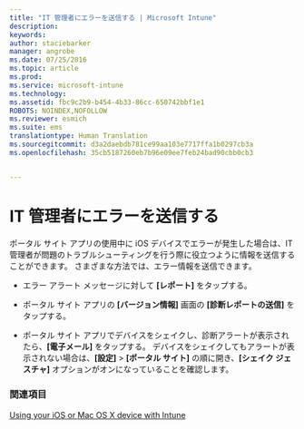 ```yaml
---
title: "IT 管理者にエラーを送信する | Microsoft Intune"
description: 
keywords: 
author: staciebarker
manager: angrobe
ms.date: 07/25/2016
ms.topic: article
ms.prod: 
ms.service: microsoft-intune
ms.technology: 
ms.assetid: fbc9c2b9-b454-4b33-86cc-650742bbf1e1
ROBOTS: NOINDEX,NOFOLLOW
ms.reviewer: esmich
ms.suite: ems
translationtype: Human Translation
ms.sourcegitcommit: d3a2daebdb781ce99aa103e7717ffa1b0297cb3a
ms.openlocfilehash: 35cb5187260eb7b96e09ee7feb24bad90cbb0cb3


---
```



# IT 管理者にエラーを送信する

ポータル サイト アプリの使用中に iOS デバイスでエラーが発生した場合は、IT 管理者が問題のトラブルシューティングを行う際に役立つように情報を送信することができます。 さまざまな方法では、エラー情報を送信できます。

-   エラー アラート メッセージに対して **[レポート]** をタップする。

-   ポータル サイト アプリの **[バージョン情報]** 画面の **[診断レポートの送信]** をタップする。

-   ポータル サイト アプリでデバイスをシェイクし、診断アラートが表示されたら、**[電子メール]** をタップする。 デバイスをシェイクしてもアラートが表示されない場合は、**[設定]** &gt; **[ポータル サイト]** の順に開き、**[シェイク ジェスチャ]** オプションがオンになっていることを確認します。

### 関連項目
[Using your iOS or Mac OS X device with Intune](using-your-ios-or-mac-os-x-device-with-intune.md)



<!--HONumber=Aug16_HO4-->


